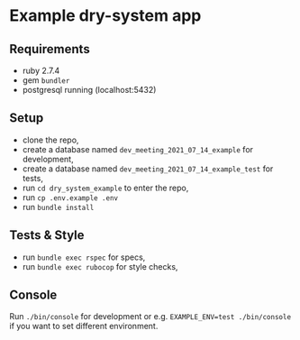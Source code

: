 # Example dry-system app

## Requirements

- ruby 2.7.4
- gem `bundler`
- postgresql running (localhost:5432)

## Setup

- clone the repo,
- create a database named `dev_meeting_2021_07_14_example` for development,
- create a database named `dev_meeting_2021_07_14_example_test` for tests,
- run `cd dry_system_example` to enter the repo,
- run `cp .env.example .env`
- run `bundle install`

## Tests & Style

- run `bundle exec rspec` for specs,
- run `bundle exec rubocop` for style checks,

## Console

Run `./bin/console` for development or e.g. `EXAMPLE_ENV=test ./bin/console` if you want to set different environment.
